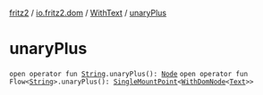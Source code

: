 [fritz2](../../index.md) / [io.fritz2.dom](../index.md) / [WithText](index.md) / [unaryPlus](./unary-plus.md)

# unaryPlus

`open operator fun `[`String`](https://kotlinlang.org/api/latest/jvm/stdlib/kotlin/-string/index.html)`.unaryPlus(): `[`Node`](https://kotlinlang.org/api/latest/jvm/stdlib/org.w3c.dom/-node/index.html)
`open operator fun Flow<`[`String`](https://kotlinlang.org/api/latest/jvm/stdlib/kotlin/-string/index.html)`>.unaryPlus(): `[`SingleMountPoint`](../../io.fritz2.binding/-single-mount-point/index.md)`<`[`WithDomNode`](../-with-dom-node/index.md)`<`[`Text`](https://kotlinlang.org/api/latest/jvm/stdlib/org.w3c.dom/-text/index.html)`>>`